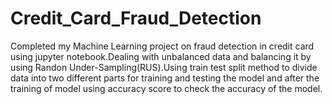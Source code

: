 # Credit_Card_Fraud_Detection
Completed my Machine Learning project on fraud detection in credit card using jupyter notebook.Dealing with unbalanced data and balancing it by using Randon Under-Sampling(RUS).Using train test split method to divide data into two different parts for training and testing the model and after the training of model using accuracy score to check the accuracy of the model.
